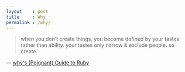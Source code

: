 ```yaml
---
layout    : post
title     : Why
permalink : /why/
---
```


> when you don’t create things, you become defined by your tastes rather than
> ability. your tastes only narrow & exclude people. so create.

&mdash; [why's (Poignant) Guide to Ruby](http://www.joeydevilla.com/2008/08/08/why-the-lucky-stiff-on-why-you-should-create/)
